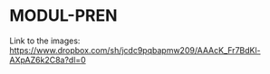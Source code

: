 # MODUL-PREN

Link to the images: https://www.dropbox.com/sh/jcdc9pqbapmw209/AAAcK_Fr7BdKl-AXpAZ6k2C8a?dl=0
